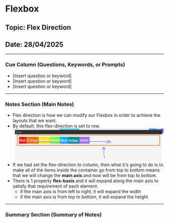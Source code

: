# Flexbox

## Topic: Flex Direction

## Date: 28/04/2025

---

### Cue Column (Questions, Keywords, or Prompts)

- [Insert question or keyword]
- [Insert question or keyword]
- [Insert question or keyword]

---

### Notes Section (Main Notes)

- Flex direction is how we can modify our Flexbox in order to achieve the layouts that we want.
- By default, this flex-direction is set to row.
![alt text](image.png)
- If we had set the flex-direction to column, then what it's going to do is to make all of the items inside the container go from top to bottom means that we will change the **main axis** and now will be from top to bottom.
- There is 1 property **flex-basis** and it will expand along the main axis to satisfy that requirement of each element.
  - if the main axis is from left to right, it will expand the width
  - if the main axis is from top to bottom, it will expand the height

---

### Summary Section (Summary of Notes) 

